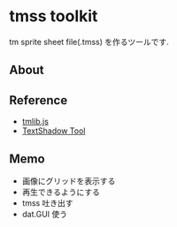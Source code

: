 # tmss toolkit

tm sprite sheet file(.tmss) を作るツールです.

## About


## Reference

- [tmlib.js](http://phi-jp.github.io/tmlib.js)
- [TextShadow Tool](http://tmlife-storage.googlecode.com/svn/trunk/css3/tool/text-shadow-generator/index.html)

## Memo

- 画像にグリッドを表示する
- 再生できるようにする
- tmss 吐き出す
- dat.GUI 使う
